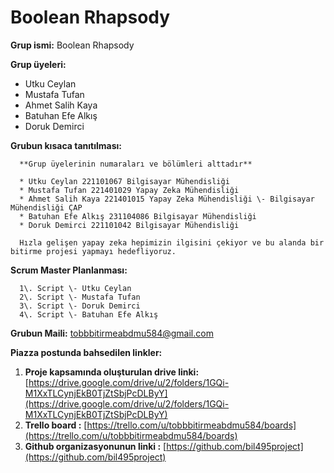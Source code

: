 # Boolean Rhapsody #

**Grup ismi:** Boolean Rhapsody

**Grup üyeleri:** 

* Utku Ceylan  
* Mustafa Tufan  
* Ahmet Salih Kaya  
* Batuhan Efe Alkış  
* Doruk Demirci

**Grubun kısaca tanıtılması:**

      **Grup üyelerinin numaraları ve bölümleri alttadır**
      
      * Utku Ceylan 221101067 Bilgisayar Mühendisliği  
      * Mustafa Tufan 221401029 Yapay Zeka Mühendisliği  
      * Ahmet Salih Kaya 221401015 Yapay Zeka Mühendisliği \- Bilgisayar Mühendisliği ÇAP  
      * Batuhan Efe Alkış 231104086 Bilgisayar Mühendisliği  
      * Doruk Demirci 221101042 Bilgisayar Mühendisliği
      
      Hızla gelişen yapay zeka hepimizin ilgisini çekiyor ve bu alanda bir bitirme projesi yapmayı hedefliyoruz.

**Scrum Master Planlanması:**

      1\. Script \- Utku Ceylan  
      2\. Script \- Mustafa Tufan  
      3\. Script \- Doruk Demirci  
      4\. Script \- Batuhan Efe Alkış

**Grubun Maili:** [tobbbitirmeabdmu584@gmail.com](mailto:tobbbitirmeabdmu584@gmail.com)

**Piazza postunda bahsedilen linkler:**

1. **Proje kapsamında oluşturulan drive linki:** [https://drive.google.com/drive/u/2/folders/1GQi-M1XxTLCynjEkB0TjZtSbjPcDLByY](https://drive.google.com/drive/u/2/folders/1GQi-M1XxTLCynjEkB0TjZtSbjPcDLByY)  
2. **Trello board :** [https://trello.com/u/tobbbitirmeabdmu584/boards](https://trello.com/u/tobbbitirmeabdmu584/boards)  
3. **Github organizasyonunun linki :** [https://github.com/bil495project](https://github.com/bil495project)
